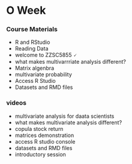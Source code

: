 # O Week

### Course Materials
* R and RStudio
* Reading Data
* welcome to ZZSC5855 🗸
* what makes multivarrriate analysis different?
* Matrix algenbra
* multivariate probability
* Access R Studio 
* Datasets and RMD files

### videos 
* multivariate analysis for daata scientists
* what makes multivariate analysis different?
* copula stock return
* matrices demonstration
* access R studio console
* datasets and RMD files
* introductory session

